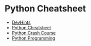 # Python Cheatsheet

- [DevHints](https://devhints.io/python)
- [Python Cheatsheet](https://www.pythoncheatsheet.org/)
- [Python Crash Course](https://ehmatthes.github.io/pcc/cheatsheets/README.html)
- [Python Programming](https://pythonprogramming.net/)
